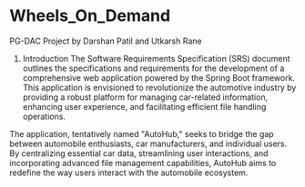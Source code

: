 # Wheels_On_Demand
PG-DAC Project by Darshan Patil and Utkarsh Rane

1. Introduction
The Software Requirements Specification (SRS) document outlines the specifications and requirements for the development of a comprehensive web application powered by the Spring Boot framework. This application is envisioned to revolutionize the automotive industry by providing a robust platform for managing car-related information, enhancing user experience, and facilitating efficient file handling operations.

The application, tentatively named "AutoHub," seeks to bridge the gap between automobile enthusiasts, car manufacturers, and individual users. By centralizing essential car data, streamlining user interactions, and incorporating advanced file management capabilities, AutoHub aims to redefine the way users interact with the automobile ecosystem.
